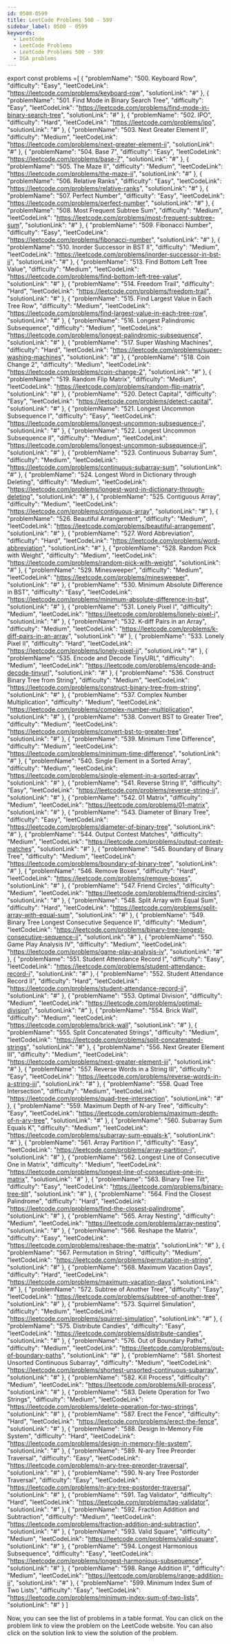 ```yaml
---
id: 0500-0599
title: LeetCode Problems 500 - 599
sidebar_label: 0500 - 0599
keywords:
  - LeetCode
  - LeetCode Problems
  - LeetCode Problems 500 - 599
  - DSA problems
---
```


export const problems =[
  {
    "problemName": "500. Keyboard Row",
    "difficulty": "Easy",
    "leetCodeLink": "https://leetcode.com/problems/keyboard-row",
    "solutionLink": "#"
  },
  {
    "problemName": "501. Find Mode in Binary Search Tree",
    "difficulty": "Easy",
    "leetCodeLink": "https://leetcode.com/problems/find-mode-in-binary-search-tree",
    "solutionLink": "#"
  },
  {
    "problemName": "502. IPO",
    "difficulty": "Hard",
    "leetCodeLink": "https://leetcode.com/problems/ipo",
    "solutionLink": "#"
  },
  {
    "problemName": "503. Next Greater Element II",
    "difficulty": "Medium",
    "leetCodeLink": "https://leetcode.com/problems/next-greater-element-ii",
    "solutionLink": "#"
  },
  {
    "problemName": "504. Base 7",
    "difficulty": "Easy",
    "leetCodeLink": "https://leetcode.com/problems/base-7",
    "solutionLink": "#"
  },
  {
    "problemName": "505. The Maze II",
    "difficulty": "Medium",
    "leetCodeLink": "https://leetcode.com/problems/the-maze-ii",
    "solutionLink": "#"
  },
  {
    "problemName": "506. Relative Ranks",
    "difficulty": "Easy",
    "leetCodeLink": "https://leetcode.com/problems/relative-ranks",
    "solutionLink": "#"
  },
  {
    "problemName": "507. Perfect Number",
    "difficulty": "Easy",
    "leetCodeLink": "https://leetcode.com/problems/perfect-number",
    "solutionLink": "#"
  },
  {
    "problemName": "508. Most Frequent Subtree Sum",
    "difficulty": "Medium",
    "leetCodeLink": "https://leetcode.com/problems/most-frequent-subtree-sum",
    "solutionLink": "#"
  },
  {
    "problemName": "509. Fibonacci Number",
    "difficulty": "Easy",
    "leetCodeLink": "https://leetcode.com/problems/fibonacci-number",
    "solutionLink": "#"
  },
  {
    "problemName": "510. Inorder Successor in BST II",
    "difficulty": "Medium",
    "leetCodeLink": "https://leetcode.com/problems/inorder-successor-in-bst-ii",
    "solutionLink": "#"
  },
  {
    "problemName": "513. Find Bottom Left Tree Value",
    "difficulty": "Medium",
    "leetCodeLink": "https://leetcode.com/problems/find-bottom-left-tree-value",
    "solutionLink": "#"
  },
  {
    "problemName": "514. Freedom Trail",
    "difficulty": "Hard",
    "leetCodeLink": "https://leetcode.com/problems/freedom-trail",
    "solutionLink": "#"
  },
  {
    "problemName": "515. Find Largest Value in Each Tree Row",
    "difficulty": "Medium",
    "leetCodeLink": "https://leetcode.com/problems/find-largest-value-in-each-tree-row",
    "solutionLink": "#"
  },
  {
    "problemName": "516. Longest Palindromic Subsequence",
    "difficulty": "Medium",
    "leetCodeLink": "https://leetcode.com/problems/longest-palindromic-subsequence",
    "solutionLink": "#"
  },
  {
    "problemName": "517. Super Washing Machines",
    "difficulty": "Hard",
    "leetCodeLink": "https://leetcode.com/problems/super-washing-machines",
    "solutionLink": "#"
  },
  {
    "problemName": "518. Coin Change 2",
    "difficulty": "Medium",
    "leetCodeLink": "https://leetcode.com/problems/coin-change-2",
    "solutionLink": "#"
  },
  {
    "problemName": "519. Random Flip Matrix",
    "difficulty": "Medium",
    "leetCodeLink": "https://leetcode.com/problems/random-flip-matrix",
    "solutionLink": "#"
  },
  {
    "problemName": "520. Detect Capital",
    "difficulty": "Easy",
    "leetCodeLink": "https://leetcode.com/problems/detect-capital",
    "solutionLink": "#"
  },
  {
    "problemName": "521. Longest Uncommon Subsequence I",
    "difficulty": "Easy",
    "leetCodeLink": "https://leetcode.com/problems/longest-uncommon-subsequence-i",
    "solutionLink": "#"
  },
  {
    "problemName": "522. Longest Uncommon Subsequence II",
    "difficulty": "Medium",
    "leetCodeLink": "https://leetcode.com/problems/longest-uncommon-subsequence-ii",
    "solutionLink": "#"
  },
  {
    "problemName": "523. Continuous Subarray Sum",
    "difficulty": "Medium",
    "leetCodeLink": "https://leetcode.com/problems/continuous-subarray-sum",
    "solutionLink": "#"
  },
  {
    "problemName": "524. Longest Word in Dictionary through Deleting",
    "difficulty": "Medium",
    "leetCodeLink": "https://leetcode.com/problems/longest-word-in-dictionary-through-deleting",
    "solutionLink": "#"
  },
  {
    "problemName": "525. Contiguous Array",
    "difficulty": "Medium",
    "leetCodeLink": "https://leetcode.com/problems/contiguous-array",
    "solutionLink": "#"
  },
  {
    "problemName": "526. Beautiful Arrangement",
    "difficulty": "Medium",
    "leetCodeLink": "https://leetcode.com/problems/beautiful-arrangement",
    "solutionLink": "#"
  },
  {
    "problemName": "527. Word Abbreviation",
    "difficulty": "Hard",
    "leetCodeLink": "https://leetcode.com/problems/word-abbreviation",
    "solutionLink": "#"
  },
  {
    "problemName": "528. Random Pick with Weight",
    "difficulty": "Medium",
    "leetCodeLink": "https://leetcode.com/problems/random-pick-with-weight",
    "solutionLink": "#"
  },
  {
    "problemName": "529. Minesweeper",
    "difficulty": "Medium",
    "leetCodeLink": "https://leetcode.com/problems/minesweeper",
    "solutionLink": "#"
  },
  {
    "problemName": "530. Minimum Absolute Difference in BST",
    "difficulty": "Easy",
    "leetCodeLink": "https://leetcode.com/problems/minimum-absolute-difference-in-bst",
    "solutionLink": "#"
  },
  {
    "problemName": "531. Lonely Pixel I",
    "difficulty": "Medium",
    "leetCodeLink": "https://leetcode.com/problems/lonely-pixel-i",
    "solutionLink": "#"
  },
  {
    "problemName": "532. K-diff Pairs in an Array",
    "difficulty": "Medium",
    "leetCodeLink": "https://leetcode.com/problems/k-diff-pairs-in-an-array",
    "solutionLink": "#"
  },
  {
    "problemName": "533. Lonely Pixel II",
    "difficulty": "Hard",
    "leetCodeLink": "https://leetcode.com/problems/lonely-pixel-ii",
    "solutionLink": "#"
  },
  {
    "problemName": "535. Encode and Decode TinyURL",
    "difficulty": "Medium",
    "leetCodeLink": "https://leetcode.com/problems/encode-and-decode-tinyurl",
    "solutionLink": "#"
  },
  {
    "problemName": "536. Construct Binary Tree from String",
    "difficulty": "Medium",
    "leetCodeLink": "https://leetcode.com/problems/construct-binary-tree-from-string",
    "solutionLink": "#"
  },
  {
    "problemName": "537. Complex Number Multiplication",
    "difficulty": "Medium",
    "leetCodeLink": "https://leetcode.com/problems/complex-number-multiplication",
    "solutionLink": "#"
  },
  {
    "problemName": "538. Convert BST to Greater Tree",
    "difficulty": "Medium",
    "leetCodeLink": "https://leetcode.com/problems/convert-bst-to-greater-tree",
    "solutionLink": "#"
  },
  {
    "problemName": "539. Minimum Time Difference",
    "difficulty": "Medium",
    "leetCodeLink": "https://leetcode.com/problems/minimum-time-difference",
    "solutionLink": "#"
  },
  {
    "problemName": "540. Single Element in a Sorted Array",
    "difficulty": "Medium",
    "leetCodeLink": "https://leetcode.com/problems/single-element-in-a-sorted-array",
    "solutionLink": "#"
  },
  {
    "problemName": "541. Reverse String II",
    "difficulty": "Easy",
    "leetCodeLink": "https://leetcode.com/problems/reverse-string-ii",
    "solutionLink": "#"
  },
  {
    "problemName": "542. 01 Matrix",
    "difficulty": "Medium",
    "leetCodeLink": "https://leetcode.com/problems/01-matrix",
    "solutionLink": "#"
  },
  {
    "problemName": "543. Diameter of Binary Tree",
    "difficulty": "Easy",
    "leetCodeLink": "https://leetcode.com/problems/diameter-of-binary-tree",
    "solutionLink": "#"
  },
  {
    "problemName": "544. Output Contest Matches",
    "difficulty": "Medium",
    "leetCodeLink": "https://leetcode.com/problems/output-contest-matches",
    "solutionLink": "#"
  },
  {
    "problemName": "545. Boundary of Binary Tree",
    "difficulty": "Medium",
    "leetCodeLink": "https://leetcode.com/problems/boundary-of-binary-tree",
    "solutionLink": "#"
  },
  {
    "problemName": "546. Remove Boxes",
    "difficulty": "Hard",
    "leetCodeLink": "https://leetcode.com/problems/remove-boxes",
    "solutionLink": "#"
  },
  {
    "problemName": "547. Friend Circles",
    "difficulty": "Medium",
    "leetCodeLink": "https://leetcode.com/problems/friend-circles",
    "solutionLink": "#"
  },
  {
    "problemName": "548. Split Array with Equal Sum",
    "difficulty": "Hard",
    "leetCodeLink": "https://leetcode.com/problems/split-array-with-equal-sum",
    "solutionLink": "#"
  },
  {
    "problemName": "549. Binary Tree Longest Consecutive Sequence II",
    "difficulty": "Medium",
    "leetCodeLink": "https://leetcode.com/problems/binary-tree-longest-consecutive-sequence-ii",
    "solutionLink": "#"
  },
  {
    "problemName": "550. Game Play Analysis IV",
    "difficulty": "Medium",
    "leetCodeLink": "https://leetcode.com/problems/game-play-analysis-iv",
    "solutionLink": "#"
  },
  {
    "problemName": "551. Student Attendance Record I",
    "difficulty": "Easy",
    "leetCodeLink": "https://leetcode.com/problems/student-attendance-record-i",
    "solutionLink": "#"
  },
  {
    "problemName": "552. Student Attendance Record II",
    "difficulty": "Hard",
    "leetCodeLink": "https://leetcode.com/problems/student-attendance-record-ii",
    "solutionLink": "#"
  },
  {
    "problemName": "553. Optimal Division",
    "difficulty": "Medium",
    "leetCodeLink": "https://leetcode.com/problems/optimal-division",
    "solutionLink": "#"
  },
  {
    "problemName": "554. Brick Wall",
    "difficulty": "Medium",
    "leetCodeLink": "https://leetcode.com/problems/brick-wall",
    "solutionLink": "#"
  },
  {
    "problemName": "555. Split Concatenated Strings",
    "difficulty": "Medium",
    "leetCodeLink": "https://leetcode.com/problems/split-concatenated-strings",
    "solutionLink": "#"
  },
  {
    "problemName": "556. Next Greater Element III",
    "difficulty": "Medium",
    "leetCodeLink": "https://leetcode.com/problems/next-greater-element-iii",
    "solutionLink": "#"
  },
  {
    "problemName": "557. Reverse Words in a String III",
    "difficulty": "Easy",
    "leetCodeLink": "https://leetcode.com/problems/reverse-words-in-a-string-iii",
    "solutionLink": "#"
  },
  {
    "problemName": "558. Quad Tree Intersection",
    "difficulty": "Medium",
    "leetCodeLink": "https://leetcode.com/problems/quad-tree-intersection",
    "solutionLink": "#"
  },
  {
    "problemName": "559. Maximum Depth of N-ary Tree",
    "difficulty": "Easy",
    "leetCodeLink": "https://leetcode.com/problems/maximum-depth-of-n-ary-tree",
    "solutionLink": "#"
  },
  {
    "problemName": "560. Subarray Sum Equals K",
    "difficulty": "Medium",
    "leetCodeLink": "https://leetcode.com/problems/subarray-sum-equals-k",
    "solutionLink": "#"
  },
  {
    "problemName": "561. Array Partition I",
    "difficulty": "Easy",
    "leetCodeLink": "https://leetcode.com/problems/array-partition-i",
    "solutionLink": "#"
  },
  {
    "problemName": "562. Longest Line of Consecutive One in Matrix",
    "difficulty": "Medium",
    "leetCodeLink": "https://leetcode.com/problems/longest-line-of-consecutive-one-in-matrix",
    "solutionLink": "#"
  },
  {
    "problemName": "563. Binary Tree Tilt",
    "difficulty": "Easy",
    "leetCodeLink": "https://leetcode.com/problems/binary-tree-tilt",
    "solutionLink": "#"
  },
  {
    "problemName": "564. Find the Closest Palindrome",
    "difficulty": "Hard",
    "leetCodeLink": "https://leetcode.com/problems/find-the-closest-palindrome",
    "solutionLink": "#"
  },
  {
    "problemName": "565. Array Nesting",
    "difficulty": "Medium",
    "leetCodeLink": "https://leetcode.com/problems/array-nesting",
    "solutionLink": "#"
  },
  {
    "problemName": "566. Reshape the Matrix",
    "difficulty": "Easy",
    "leetCodeLink": "https://leetcode.com/problems/reshape-the-matrix",
    "solutionLink": "#"
  },
  {
    "problemName": "567. Permutation in String",
    "difficulty": "Medium",
    "leetCodeLink": "https://leetcode.com/problems/permutation-in-string",
    "solutionLink": "#"
  },
  {
    "problemName": "568. Maximum Vacation Days",
    "difficulty": "Hard",
    "leetCodeLink": "https://leetcode.com/problems/maximum-vacation-days",
    "solutionLink": "#"
  },
  {
    "problemName": "572. Subtree of Another Tree",
    "difficulty": "Easy",
    "leetCodeLink": "https://leetcode.com/problems/subtree-of-another-tree",
    "solutionLink": "#"
  },
  {
    "problemName": "573. Squirrel Simulation",
    "difficulty": "Medium",
    "leetCodeLink": "https://leetcode.com/problems/squirrel-simulation",
    "solutionLink": "#"
  },
  {
    "problemName": "575. Distribute Candies",
    "difficulty": "Easy",
    "leetCodeLink": "https://leetcode.com/problems/distribute-candies",
    "solutionLink": "#"
  },
  {
    "problemName": "576. Out of Boundary Paths",
    "difficulty": "Medium",
    "leetCodeLink": "https://leetcode.com/problems/out-of-boundary-paths",
    "solutionLink": "#"
  },
  {
    "problemName": "581. Shortest Unsorted Continuous Subarray",
    "difficulty": "Medium",
    "leetCodeLink": "https://leetcode.com/problems/shortest-unsorted-continuous-subarray",
    "solutionLink": "#"
  },
  {
    "problemName": "582. Kill Process",
    "difficulty": "Medium",
    "leetCodeLink": "https://leetcode.com/problems/kill-process",
    "solutionLink": "#"
  },
  {
    "problemName": "583. Delete Operation for Two Strings",
    "difficulty": "Medium",
    "leetCodeLink": "https://leetcode.com/problems/delete-operation-for-two-strings",
    "solutionLink": "#"
  },
  {
    "problemName": "587. Erect the Fence",
    "difficulty": "Hard",
    "leetCodeLink": "https://leetcode.com/problems/erect-the-fence",
    "solutionLink": "#"
  },
  {
    "problemName": "588. Design In-Memory File System",
    "difficulty": "Hard",
    "leetCodeLink": "https://leetcode.com/problems/design-in-memory-file-system",
    "solutionLink": "#"
  },
  {
    "problemName": "589. N-ary Tree Preorder Traversal",
    "difficulty": "Easy",
    "leetCodeLink": "https://leetcode.com/problems/n-ary-tree-preorder-traversal",
    "solutionLink": "#"
  },
  {
    "problemName": "590. N-ary Tree Postorder Traversal",
    "difficulty": "Easy",
    "leetCodeLink": "https://leetcode.com/problems/n-ary-tree-postorder-traversal",
    "solutionLink": "#"
  },
  {
    "problemName": "591. Tag Validator",
    "difficulty": "Hard",
    "leetCodeLink": "https://leetcode.com/problems/tag-validator",
    "solutionLink": "#"
  },
  {
    "problemName": "592. Fraction Addition and Subtraction",
    "difficulty": "Medium",
    "leetCodeLink": "https://leetcode.com/problems/fraction-addition-and-subtraction",
    "solutionLink": "#"
  },
  {
    "problemName": "593. Valid Square",
    "difficulty": "Medium",
    "leetCodeLink": "https://leetcode.com/problems/valid-square",
    "solutionLink": "#"
  },
  {
    "problemName": "594. Longest Harmonious Subsequence",
    "difficulty": "Easy",
    "leetCodeLink": "https://leetcode.com/problems/longest-harmonious-subsequence",
    "solutionLink": "#"
  },
  {
    "problemName": "598. Range Addition II",
    "difficulty": "Medium",
    "leetCodeLink": "https://leetcode.com/problems/range-addition-ii",
    "solutionLink": "#"
  },
  {
    "problemName": "599. Minimum Index Sum of Two Lists",
    "difficulty": "Easy",
    "leetCodeLink": "https://leetcode.com/problems/minimum-index-sum-of-two-lists",
    "solutionLink": "#"
  }
]

<Table 
    title=""
    data={problems}
    isSorted={false}
    collectionLink="https://leetcode.com/study-plan/programming-skills"
/>

Now, you can see the list of problems in a table format. You can click on the problem link to view the problem on the LeetCode website. You can also click on the solution link to view the solution of the problem.